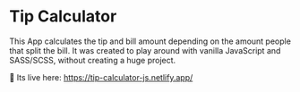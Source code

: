 # Tip Calculator
This App calculates the tip and bill amount depending on the 
amount people that split the bill.
It was created to play around with vanilla JavaScript and 
SASS/SCSS, without creating a huge project.

🎉   Its live here: https://tip-calculator-js.netlify.app/
